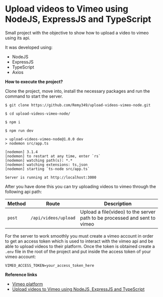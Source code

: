 # Upload videos to Vimeo using NodeJS, ExpressJS and TypeScript

Small project with the objective to show how to upload a video to vimeo using its api.

It was developed using:

- NodeJS
- ExpressJS
- TypeScript
- Axios

**How to execute the project?**

Clone the project, move into, install the necessary packages and run the command to start the server.

```Shell
$ git clone https://github.com/Remy349/upload-videos-vimeo-node.git

$ cd upload-videos-vimeo-node/

$ npm i

$ npm run dev

> upload-videos-vimeo-node@1.0.0 dev
> nodemon src/app.ts

[nodemon] 3.1.4
[nodemon] to restart at any time, enter `rs`
[nodemon] watching path(s): *.*
[nodemon] watching extensions: ts,json
[nodemon] starting `ts-node src/app.ts`

Server is running at http://localhost:3000
```

After you have done this you can try uploading videos to vimeo through the following api path:

| Method    | Route                | Description                                                               |
| --------- | -------------------- | ------------------------------------------------------------------------- |
| `post`    | `/api/videos/upload` | Upload a file(video) to the server path to be processed and sent to vimeo |

For the server to work smoothly you must create a vimeo account in order to get an access token which is used to interact with the vimeo api and be able to upload videos to their platform. Once the token is obtained create a `.env` file in the root of the project and put inside the access token of your vimeo account:

```Shell
VIMEO_ACCESS_TOKEN=your_access_token_here
```

**Reference links**

- [Vimeo platform](https://vimeo.com)
- [Upload videos to Vimeo using NodeJS, ExpressJS and TypeScript](https://dev.to/remy349/upload-videos-to-vimeo-using-nodejs-expressjs-and-typescript-3oip)
